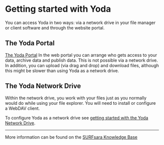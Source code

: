 # Getting started with Yoda
You can access Yoda in two ways: via a network drive in your file manager or client software and through the website portal.

## The Yoda Portal
[The Yoda Portal](getting-started-portal.html) In the web portal you can arrange who gets access to your data, 
archive data and publish data. This is not possible via a network drive. In addition, you can upload (via drag and drop)
and download files, although this might be slower than using Yoda as a network drive.

## The Yoda Network Drive
Within the network drive, you work with your files just as you normally would do while using your file explorer. 
You will need to install or configure a WebDAV client.

To configure Yoda as a network drive see [getting started with the Yoda Network Drive](getting-started-drive.html).

---
More information can be found on the [SURFsara Knowledge Base](https://servicedesk.surfsara.nl/wiki/display/WIKI/Yoda+Hosting)